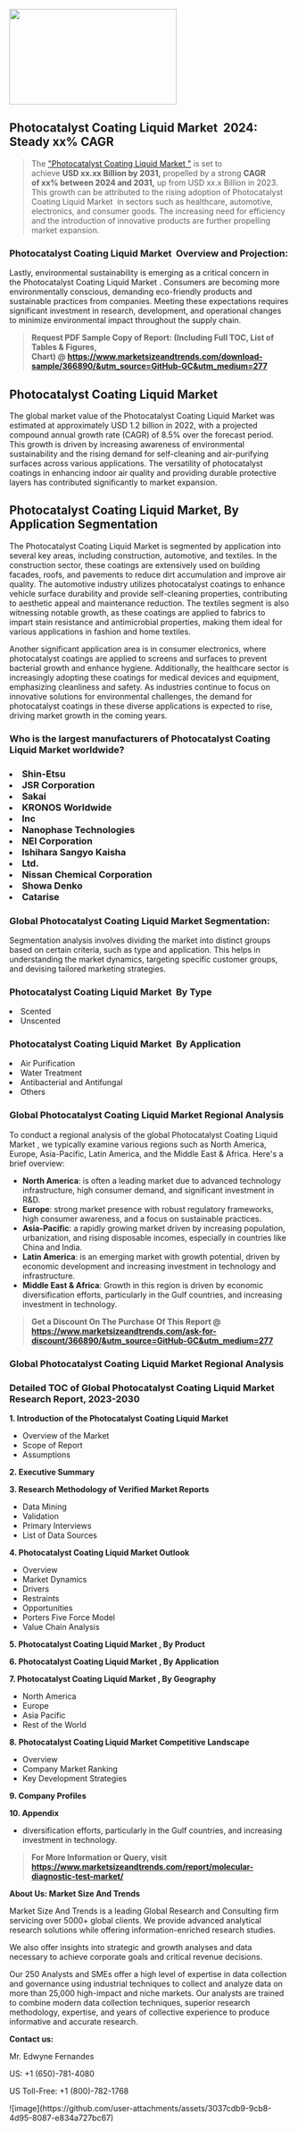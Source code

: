 <p><img class="alignnone size-medium wp-image-20088" src="https://ffe5etoiles.com/wp-content/uploads/2024/12/MST1-300x171.png" alt="" width="300" height="171" /></p><h2 id="ember46" class="ember-view reader-text-block__heading-2">Photocatalyst Coating Liquid Market &nbsp;2024: Steady&nbsp;xx% CAGR</h2><blockquote id="ember47" class="ember-view reader-text-block__blockquote">The&nbsp;<a class="app-aware-link " href="https://www.marketsizeandtrends.com/download-sample/366890/&utm_source=GitHub-GC&utm_medium=277" target="_blank" data-test-app-aware-link="">"Photocatalyst Coating Liquid Market "</a>&nbsp;is set to achieve&nbsp;<strong>USD&nbsp;xx.xx&nbsp;Billion by 2031,</strong>&nbsp;propelled by a strong&nbsp;<strong>CAGR of&nbsp;xx% between 2024 and 2031,</strong>&nbsp;up from USD xx.x Billion in 2023. This growth can be attributed to the rising adoption of&nbsp;Photocatalyst Coating Liquid Market &nbsp;in sectors such as healthcare, automotive, electronics, and consumer goods. The increasing need for efficiency and the introduction of innovative products are further propelling market expansion.</blockquote><h3 id="ember48" class="ember-view reader-text-block__heading-3">Photocatalyst Coating Liquid Market &nbsp;Overview and Projection:</h3><p id="ember49" class="ember-view reader-text-block__paragraph">Lastly, environmental sustainability is emerging as a critical concern in the&nbsp;Photocatalyst Coating Liquid Market . Consumers are becoming more environmentally conscious, demanding eco-friendly products and sustainable practices from companies. Meeting these expectations requires significant investment in research, development, and operational changes to minimize environmental impact throughout the supply chain.</p><blockquote id="ember50" class="ember-view reader-text-block__blockquote"><strong>Request PDF Sample Copy of Report: (Including Full TOC, List of Tables &amp; Figures, Chart)&nbsp;@&nbsp;<strong><a href="https://www.marketsizeandtrends.com/download-sample/366890/&utm_source=GitHub-GC&utm_medium=277" target="_blank">https://www.marketsizeandtrends.com/download-sample/366890/&utm_source=GitHub-GC&utm_medium=277</a></strong></strong></blockquote><h3 class=""> <h2>Photocatalyst Coating Liquid Market</h2><p>The global market value of the Photocatalyst Coating Liquid Market was estimated at approximately USD 1.2 billion in 2022, with a projected compound annual growth rate (CAGR) of 8.5% over the forecast period. This growth is driven by increasing awareness of environmental sustainability and the rising demand for self-cleaning and air-purifying surfaces across various applications. The versatility of photocatalyst coatings in enhancing indoor air quality and providing durable protective layers has contributed significantly to market expansion.</p><h2>Photocatalyst Coating Liquid Market, By Application Segmentation</h2><p>The Photocatalyst Coating Liquid Market is segmented by application into several key areas, including construction, automotive, and textiles. In the construction sector, these coatings are extensively used on building facades, roofs, and pavements to reduce dirt accumulation and improve air quality. The automotive industry utilizes photocatalyst coatings to enhance vehicle surface durability and provide self-cleaning properties, contributing to aesthetic appeal and maintenance reduction. The textiles segment is also witnessing notable growth, as these coatings are applied to fabrics to impart stain resistance and antimicrobial properties, making them ideal for various applications in fashion and home textiles.</p><p>Another significant application area is in consumer electronics, where photocatalyst coatings are applied to screens and surfaces to prevent bacterial growth and enhance hygiene. Additionally, the healthcare sector is increasingly adopting these coatings for medical devices and equipment, emphasizing cleanliness and safety. As industries continue to focus on innovative solutions for environmental challenges, the demand for photocatalyst coatings in these diverse applications is expected to rise, driving market growth in the coming years.</p></h3><h3 id="" class="">Who is the largest manufacturers of&nbsp;Photocatalyst Coating Liquid Market  worldwide?</h3><h3 class=""></Li><Li>Shin-Etsu</Li><Li> JSR Corporation</Li><Li> Sakai</Li><Li> KRONOS Worldwide</Li><Li> Inc</Li><Li> Nanophase Technologies</Li><Li> NEI Corporation</Li><Li> Ishihara Sangyo Kaisha</Li><Li> Ltd.</Li><Li> Nissan Chemical Corporation</Li><Li> Showa Denko</Li><Li> Catarise</h3><h3 id="ember53" class="ember-view reader-text-block__heading-3">Global&nbsp;Photocatalyst Coating Liquid Market  Segmentation:</h3><p id="ember54" class="ember-view reader-text-block__paragraph">Segmentation analysis involves dividing the market into distinct groups based on certain criteria, such as type and application. This helps in understanding the market dynamics, targeting specific customer groups, and devising tailored marketing strategies.</p><h3 id="" class="">Photocatalyst Coating Liquid Market &nbsp;By Type</h3><p></Li><Li>Scented</Li><Li> Unscented</p><h3 id="" class="">Photocatalyst Coating Liquid Market &nbsp;By Application</h3><p class=""></Li><Li>Air Purification</Li><Li> Water Treatment</Li><Li> Antibacterial and Antifungal</Li><Li> Others</p><h3 id="ember62" class="ember-view reader-text-block__heading-3">Global Photocatalyst Coating Liquid Market  Regional Analysis</h3><p id="ember63" class="ember-view reader-text-block__paragraph">To conduct a regional analysis of the global Photocatalyst Coating Liquid Market , we typically examine various regions such as North America, Europe, Asia-Pacific, Latin America, and the Middle East &amp; Africa. Here's a brief overview:</p><ul><li><strong>North America</strong>: is often a leading market due to advanced technology infrastructure, high consumer demand, and significant investment in R&amp;D.</li><li><strong>Europe</strong>: strong market presence with robust regulatory frameworks, high consumer awareness, and a focus on sustainable practices.</li><li><strong>Asia-Pacific</strong>: a rapidly growing market driven by increasing population, urbanization, and rising disposable incomes, especially in countries like China and India.</li><li><strong>Latin America</strong>: is an emerging market with growth potential, driven by economic development and increasing investment in technology and infrastructure.</li><li><strong>Middle East &amp; Africa</strong>: Growth in this region is driven by economic diversification efforts, particularly in the Gulf countries, and increasing investment in technology.</li></ul><blockquote id="ember61" class="ember-view reader-text-block__blockquote"><strong>Get a Discount On The Purchase Of This Report @ <strong><a href="https://html-cleaner.com/" target="">https://www.marketsizeandtrends.com/ask-for-discount/366890/&utm_source=GitHub-GC&utm_medium=277</a></strong></strong></blockquote><h3 id="ember62" class="ember-view reader-text-block__heading-3">Global Photocatalyst Coating Liquid Market  Regional Analysis</h3><h3 id="" class="">Detailed TOC of Global Photocatalyst Coating Liquid Market  Research Report, 2023-2030</h3><p id="" class=""><strong>1. Introduction of the Photocatalyst Coating Liquid Market </strong></p><ul><li>Overview of the Market</li><li>Scope of Report</li><li>Assumptions</li></ul><p id="" class=""><strong>2. Executive Summary</strong></p><p id="" class=""><strong>3. Research Methodology of Verified Market Reports</strong></p><ul><li>Data Mining</li><li>Validation</li><li>Primary Interviews</li><li>List of Data Sources</li></ul><p id="" class=""><strong>4. Photocatalyst Coating Liquid Market  Outlook</strong></p><ul><li>Overview</li><li>Market Dynamics</li><li>Drivers</li><li>Restraints</li><li>Opportunities</li><li>Porters Five Force Model</li><li>Value Chain Analysis</li></ul><p id="" class=""><strong>5. Photocatalyst Coating Liquid Market , By Product</strong></p><p id="" class=""><strong>6. Photocatalyst Coating Liquid Market , By Application</strong></p><p id="" class=""><strong>7. Photocatalyst Coating Liquid Market , By Geography</strong></p><ul><li>North America</li><li>Europe</li><li>Asia Pacific</li><li>Rest of the World</li></ul><p id="" class=""><strong>8. Photocatalyst Coating Liquid Market  Competitive Landscape</strong></p><ul><li>Overview</li><li>Company Market Ranking</li><li>Key Development Strategies</li></ul><p id="" class=""><strong>9. Company Profiles</strong></p><p id="" class=""><strong>10. Appendix</strong></p><ul><li>diversification efforts, particularly in the Gulf countries, and increasing investment in technology.</li></ul><blockquote id="ember65" class="ember-view reader-text-block__blockquote"><strong>For More Information or Query, visit <strong><strong><a href="https://html-cleaner.com/" target="">https://www.marketsizeandtrends.com/report/molecular-diagnostic-test-market/</a></strong></strong></strong></blockquote><p id="" class=""><strong>About Us: Market Size And Trends</strong></p><p id="" class="">Market Size And Trends is a leading Global Research and Consulting firm servicing over 5000+ global clients. We provide advanced analytical research solutions while offering information-enriched research studies.</p><p id="" class="">We also offer insights into strategic and growth analyses and data necessary to achieve corporate goals and critical revenue decisions.</p><p id="" class="">Our 250 Analysts and SMEs offer a high level of expertise in data collection and governance using industrial techniques to collect and analyze data on more than 25,000 high-impact and niche markets. Our analysts are trained to combine modern data collection techniques, superior research methodology, expertise, and years of collective experience to produce informative and accurate research.</p><p id="" class=""><strong>Contact us:</strong></p><p id="" class="">Mr. Edwyne Fernandes</p><p id="" class="">US: +1 (650)-781-4080</p><p id="" class="">US Toll-Free: +1 (800)-782-1768</p>
![image](https://github.com/user-attachments/assets/3037cdb9-9cb8-4d95-8087-e834a727bc67)
